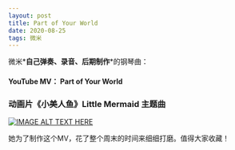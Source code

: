 ```yaml
---
layout: post
title: Part of Your World
date: 2020-08-25
tags: 微米
---
```


微米*__自己弹奏、录音、后期制作__*的钢琴曲：

#### YouTube MV： Part of Your World 
### 动画片《小美人鱼》Little Mermaid 主题曲


[![IMAGE ALT TEXT HERE](http://img.youtube.com/vi/8fJEcNaLfAU/0.jpg)](http://www.youtube.com/watch?v=8fJEcNaLfAU)

她为了制作这个MV，花了整个周末的时间来细细打磨。值得大家收藏！
